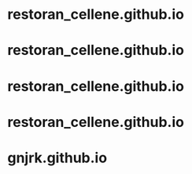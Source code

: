 # restoran_cellene.github.io
# restoran_cellene.github.io
# restoran_cellene.github.io
# restoran_cellene.github.io
# gnjrk.github.io
